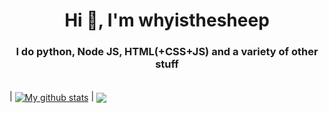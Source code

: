<h1 align="center">Hi 👋, I'm whyisthesheep</h1>
<h3 align="center">I do python, Node JS, HTML(+CSS+JS) and a variety of other stuff</h3>
<br/>
| <a href="https://github.com/whyisthesheep"><img align="center" src="https://github-readme-stats.vercel.app/api?username=whyisthesheep&show_icons=true&theme=radical" alt="My github stats" /></a> | <a href="https://github.com/whyisthesheep"><img align="center" src="https://github-readme-stats.vercel.app/api/top-langs/?username=whyisthesheep&layout=compact&show_icons=true&theme=radical" /></a>
